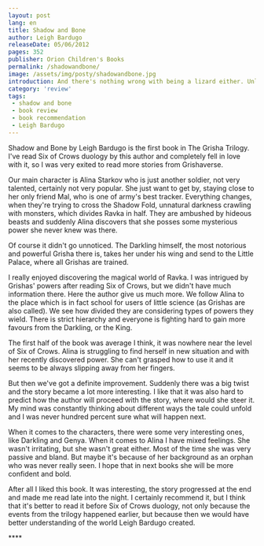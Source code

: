 ```yaml
---
layout: post
lang: en
title: Shadow and Bone
author: Leigh Bardugo
releaseDate: 05/06/2012
pages: 352
publisher: Orion Children's Books
permalink: /shadowandbone/
image: /assets/img/posty/shadowandbone.jpg
introduction: And there's nothing wrong with being a lizard either. Unless you were born to be a hawk.
category: 'review'
tags:
 - shadow and bone
 - book review
 - book recommendation
 - Leigh Bardugo
---
```

  Shadow and Bone by Leigh Bardugo is the first book in The Grisha Trilogy. I've read Six of Crows duology by this author and completely fell in love with it, so I was very exited to read more stories from Grishaverse.

  Our main character is Alina Starkov who is just another soldier, not very talented, certainly not very popular. She just want to get by, staying close to her only friend Mal, who is one of army's best tracker. Everything changes, when they're trying to cross the Shadow Fold, unnatural darkness crawling with monsters, which divides Ravka in half. They are ambushed by hideous beasts and suddenly Alina discovers that she posses some mysterious power she never knew was there.

  Of course it didn't go unnoticed. The Darkling himself, the most notorious and powerful Grisha there is, takes her under his wing and send to the Little Palace, where all Grishas are trained.

  I really enjoyed discovering the magical world of Ravka. I was intrigued by Grishas' powers after reading Six of Crows, but we didn't have much information there. Here the author give us much more. We follow Alina to the place which is in fact school for users of little science (as Grishas are also called). We see how divided they are considering types of powers they wield. There is strict hierarchy and everyone is fighting hard to gain more favours from the Darkling, or the King.

  The first half of the book was average I think, it was nowhere near the level of Six of Crows. Alina is struggling to find herself in new situation and with her recently discovered power. She can't grasped how to use it and it seems to be always slipping away from her fingers.

  But then we've got a definite improvement. Suddenly there was a big twist and the story became a lot more interesting. I like that it was also hard to predict how the author will proceed with the story, where would she steer it. My mind was constantly thinking about different ways the tale could unfold and I was never hundred percent sure what will happen next.

  When it comes to the characters, there were some very interesting ones, like Darkling and Genya. When it comes to Alina I have mixed feelings. She wasn't irritating, but she wasn't great either. Most of the time she was very passive and bland. But maybe it's because of her background as an orphan who was never really seen. I hope that in next books she will be more confident and bold.

  After all I liked this book. It was interesting, the story progressed at the end and made me read late into the night. I certainly recommend it, but I think that it's better to read it before Six of Crows duology, not only because the events from the trilogy happened earlier, but because then we would have better understanding of the world Leigh Bardugo created.  


 \*\*\*\*
